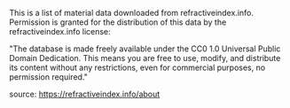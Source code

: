 This is a list of material data downloaded from refractiveindex.info. Permission is granted for the distribution of this data by the refractiveindex.info license:

"The database is made freely available under the CC0 1.0 Universal Public Domain Dedication. This means you are free to use, modify, and distribute its content without any restrictions, even for commercial purposes, no permission required."

source: https://refractiveindex.info/about 